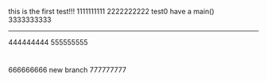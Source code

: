 this is the first test!!!
1111111111
2222222222
test0 have a main()
3333333333
***
444444444
555555555
#
666666666
new branch
777777777
